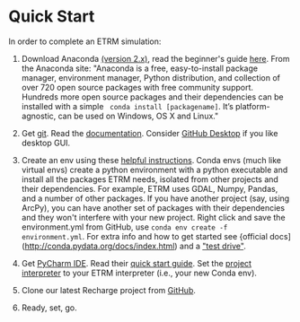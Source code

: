 Quick Start
===========

In order to complete an ETRM simulation:

1. Download Anaconda [(version 2.x)](https://www.continuum.io/downloads), read the 
beginner's guide [here](https://wiki.python.org/moin/BeginnersGuide).
From the Anaconda site: "Anaconda is a free, easy-to-install package manager,
environment manager, Python distribution, and collection of over 720 open
source packages with free community support. Hundreds more open source
packages and their dependencies can be installed with a simple ```
conda install [packagename]```.
It’s platform-agnostic, can be used on Windows, OS X and Linux."

2. Get [git](https://git-scm.com/downloads). Read the [documentation](https://git-scm.com/doc).
Consider [GitHub Desktop](https://desktop.github.com/) if you like desktop GUI.

3. Create an env  using these [helpful instructions](https://uoa-eresearch.github.io/eresearch-cookbook/recipe/2014/11/20/conda/).
Conda envs (much like virtual envs)  create a python environment with a python executable
and install all the packages ETRM needs, isolated from other projects and
their dependencies.  For example, ETRM uses GDAL, Numpy, Pandas, and a number
of other packages.  If you have another project (say, using ArcPy), you can
have another set of packages with their dependencies and they won't interfere
with your new project. Right click and save the environment.yml 
from GitHub, use ```conda env create -f environment.yml```.
For extra info and how to get started see {official docs](http://conda.pydata.org/docs/index.html)
and a ["test drive"](http://conda.pydata.org/docs/test-drive.html).

4. Get [PyCharm IDE](https://www.jetbrains.com/pycharm/download/).
Read their [quick start guide](https://www.jetbrains.com/help/pycharm/2016.2/quick-start-guide.html).
Set the [project interpreter](https://www.jetbrains.com/help/pycharm/2016.2/quick-start-guide.html#interpreter)
to your ETRM interpreter (i.e., your new Conda env).


5. Clone our latest Recharge project from [GitHub](https://github.com/NMTHydro/Recharge).

6. Ready, set, go.

